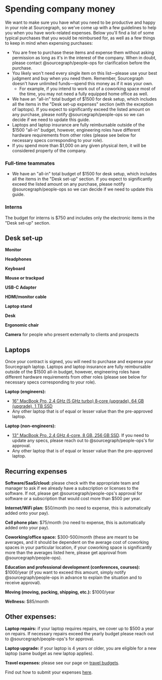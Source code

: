 # Spending company money

We want to make sure you have what you need to be productive and happy in your role at Sourcegraph, so we've come up with a few guidelines to help you when you have work-related expenses. Below you'll find a list of some typical purchases that you would be reimbursed for, as well as a few things to keep in mind when expensing purchases:

- You are free to purchase these items and expense them without asking permission as long as it's in the interest of the company. When in doubt, please contact @sourcegraph/people-ops for clarification before the purchase.
- You likely won't need every single item on this list—please use your best judgment and buy when you need them. Remember, Sourcegraph doesn't have unlimited funds—spend this money as if it was your own.
  - For example, if you intend to work out of a coworking space most of the time, you may not need a fully equipped home office as well.
- We have an "all-in" total budget of $1500 for desk setup, which includes all the items in the "Desk set-up expenses" section (with the exception of laptops). If you expect to significantly exceed the listed amount on any purchase, please notify @sourcegraph/people-ops so we can decide if we need to update this guide.
- Laptops and laptop insurance are fully reimbursable outside of the $1500 "all-in" budget, however, engineering roles have different hardware requirements from other roles (please see below for necessary specs corresponding to your role).
- If you spend more than $1,000 on any given physical item, it will be considered property of the company.

### Full-time teammates
- We have an "all-in" total budget of $1500 for desk setup, which includes all the items in the "Desk set-up" section. If you expect to significantly exceed the listed amount on any purchase, please notify @sourcegraph/people-ops so we can decide if we need to update this guide.

### Interns
The budget for interns is $750 and includes only the electronic items in the "Desk set-up" section.

## Desk set-up

**Monitor**

**Headphones**

**Keyboard**

**Mouse or trackpad**

**USB-C Adapter**

**HDMI/monitor cable**

**Laptop stand**

**Desk** 

**Ergonomic chair**

**Camera** for people who present externally to clients and prospects

## Laptops
Once your contract is signed, you will need to purchase and expense your Sourcegraph laptop. Laptops and laptop insurance are fully reimbursable outside of the $1500 all-in budget, however, engineering roles have different hardware requirements from other roles (please see below for necessary specs corresponding to your role).

**Laptop (engineers):**

- [16" MacBook Pro, 2.4 GHz (5 GHz turbo) 8‑core (upgrade), 64 GB (upgrade), 1 TB SSD](https://www.apple.com/shop/buy-mac/macbook-pro/16-inch-space-gray-1tb-2.3ghz-8-core-processor#)
- Any other laptop that is of equal or lesser value than the pre-approved laptop.

**Laptop (non-engineers):** 

- [13" MacBook Pro, 2.4 GHz 4-core, 8 GB, 256 GB SSD](https://www.apple.com/shop/buy-mac/macbook-pro/13-inch-space-gray-256gb-2.4ghz-quad-core-processor-with-turbo-boost-up-to-4.1ghz#). If you need to update any specs, please reach out to @sourcegraph/people-ops's for approval. 
- Any other laptop that is of equal or lesser value than the pre-approved laptop.

## Recurring expenses

**Software/SaaS/cloud:** please check with the appropriate team and manager to ask if we already have a subscription or licenses to the software. If not, please get @sourcegraph/people-ops's approval for software or a subscription that would cost more than $500 per year.

**Internet/WiFi plan:** $50/month (no need to expense, this is automatically added onto your pay).

**Cell phone plan:** $75/month (no need to expense, this is automatically added onto your pay).

**Coworking/office space:** $300-500/month (these are meant to be averages, and it should be dependent on the average cost of coworking spaces in your particular location, if your coworking space is significantly more than the averages listed here, please get approval from @sourcegraph/people-ops). 

**Education and professional development (conferences, courses):** $1000/year (if you want to exceed this amount, simply notify @sourcegraph/people-ops in advance to explain the situation and to receive approval).

**Moving (moving, packing, shipping, etc.):** $1000/year

**Wellness:** $85/month

## Other expenses:

**Laptop repairs:** if your laptop requires repairs, we cover up to $500 a year on repairs. If necessary repairs exceed the yearly budget please reach out to @sourcegraph/people-ops's for approval.

**Laptop upgrade:** if your laptop is 4 years or older, you are eligible for a new laptop (same budget as new laptop applies).

**Travel expenses:** please see our page on [travel budgets](https://about.sourcegraph.com/handbook/people-ops/travel). 

Find out how to submit your expenses [here](https://about.sourcegraph.com/handbook/people-ops/expenses).
